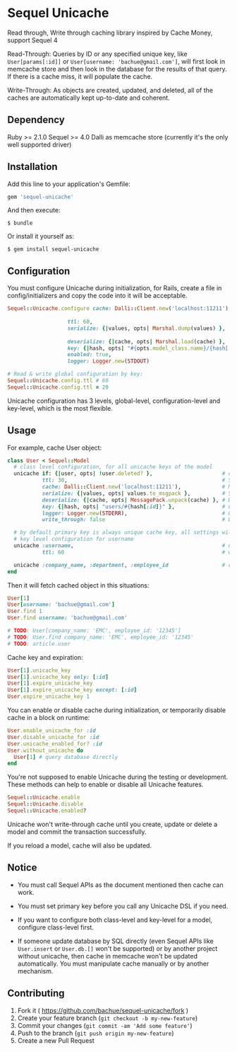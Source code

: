 # Sequel Unicache

Read through, Write through caching library inspired by Cache Money, support Sequel 4

Read-Through: Queries by ID or any specified unique key, like `User[params[:id]]` or `User[username: 'bachue@gmail.com']`, will first look in memcache store and then look in the database for the results of that query. If there is a cache miss, it will populate the cache.

Write-Through: As objects are created, updated, and deleted, all of the caches are automatically kept up-to-date and coherent.

## Dependency

Ruby >= 2.1.0
Sequel >= 4.0
Dalli as memcache store (currently it's the only well supported driver)

## Installation

Add this line to your application's Gemfile:

```ruby
gem 'sequel-unicache'
```

And then execute:

    $ bundle

Or install it yourself as:

    $ gem install sequel-unicache

## Configuration

You must configure Unicache during initialization, for Rails, create a file in config/initializers and copy the code into it will be acceptable.

```ruby
Sequel::Unicache.configure cache: Dalli::Client.new('localhost:11211'),       # Required, object to manipulate memcache,
                                                                              # only Dalli is well supported for now
                   ttl: 60,                                                   # Expiration time, by default it's 0, means won't expire
                   serialize: {|values, opts| Marshal.dump(values) },         # Serialization method,
                                                                              # by default it's Marshal (fast, Ruby native-supported, non-portable)
                   deserialize: {|cache, opts| Marshal.load(cache) },         # Deserialization method
                   key: {|hash, opts| "#{opts.model_class.name}/{hash[:id]}" },    # Cache key generation method
                   enabled: true,                                             # Enabled on all Sequel::Model subclasses by default
                   logger: Logger.new(STDOUT)                                 # Logger, needed when debug

# Read & write global configuration by key:
Sequel::Unicache.config.ttl # 60
Sequel::Unicache.config.ttl = 20
```

Unicache configuration has 3 levels, global-level, configuration-level and key-level, which is the most flexible.

## Usage

For example, cache User object:

```ruby
class User < Sequel::Model
  # class level configuration, for all unicache keys of the model
  unicache if: {|user, opts| !user.deleted? },                      # don't cache it if model is deleted
           ttl: 30,                                                 # Specify the cache expiration time (unit: second), will overwrite the default configuration
           cache: Dalli::Client.new('localhost:11211'),             # Memcache store, will overwrite the default configuration
           serialize: {|values, opts| values.to_msgpack },          # Serialization method, will overwrite the global configuration
           deserialize: {|cache, opts| MessagePack.unpack(cache) }, # Deserialization method, will overwrite the global configuration
           key: {|hash, opts| "users/#{hash[:id]}" },               # Cache key generation method, will overwrite the global configuration
           logger: Logger.new(STDERR),                              # Object for log, will overwrite the global configuration
           write_through: false                                     # Disable write through, by default it's enabled

  # by default primary key is always unique cache key, all settings will just follow global configuration and class configuration
  # key level configuration for username
  unicache :username,                                               # username will also be an unique key (username should has unique index in database)
           ttl: 60                                                  # will override the global and class configuration

  unicache :company_name, :department, :employee_id                 # company_name, department, employee_id have combined unique index
end
```

Then it will fetch cached object in this situations:

```ruby
User[1]
User[username: 'bachue@gmail.com']
User.find 1
User.find username: 'bachue@gmail.com'

# TODO: User[company_name: 'EMC', employee_id: '12345']
# TODO: User.find company_name: 'EMC', employee_id: '12345'
# TODO: article.user
```

Cache key and expiration:

```ruby
User[1].unicache_key
User[1].unicache_key only: [:id]
User[1].expire_unicache_key
User[1].expire_unicache_key except: [:id]
User.expire_unicache_key 1
```

You can enable or disable cache during initialization, or temporarily disable cache in a block on runtime:

```ruby
User.enable_unicache_for :id
User.disable_unicache_for :id
User.unicache_enabled_for? :id
User.without_unicache do
  User[1] # query database directly
end
```

You're not supposed to enable Unicache during the testing or development. These methods can help to enable or disable all Unicache features.

```ruby
Sequel::Unicache.enable
Sequel::Unicache.disable
Sequel::Unicache.enabled?
```

Unicache won't write-through cache until you create, update or delete a model and commit the transaction successfully.

If you reload a model, cache will also be updated.

## Notice

* You must call Sequel APIs as the document mentioned then cache can work.

* You must set primary key before you call any Unicache DSL if you need.

* If you want to configure both class-level and key-level for a model, configure class-level first.

* If someone update database by SQL directly (even Sequel APIs like `User.insert` or `User.db.[]` won't be supported) or by another project without unicache, then cache in memcache won't be updated automatically.
  You must manipulate cache manually or by another mechanism.

## Contributing

1. Fork it ( https://github.com/bachue/sequel-unicache/fork )
2. Create your feature branch (`git checkout -b my-new-feature`)
3. Commit your changes (`git commit -am 'Add some feature'`)
4. Push to the branch (`git push origin my-new-feature`)
5. Create a new Pull Request
